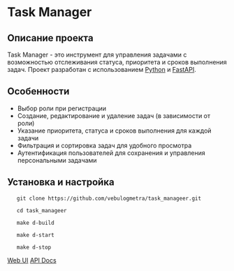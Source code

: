 # Task Manager

## Описание проекта
Task Manager - это инструмент для управления задачами с возможностью отслеживания статуса, приоритета и сроков выполнения задач. Проект разработан с использованием [Python](https://www.python.org/) и [FastAPI](https://fastapi.tiangolo.com/).

## Особенности
- Выбор роли при регистрации
- Создание, редактирование и удаление задач (в зависимости от роли)
- Указание приоритета, статуса и сроков выполнения для каждой задачи
- Фильтрация и сортировка задач для удобного просмотра
- Аутентификация пользователей для сохранения и управления персональными задачами

## Установка и настройка

```shell
   git clone https://github.com/vebulogmetra/task_manageer.git
```
```shell
   cd task_manageer
```
```shell
   make d-build
```
```shell
   make d-start
```
```shell
   make d-stop
```

[Web UI](http://0.0.0.0:8000/front/pages/signup)
[API Docs](http://0.0.0.0:8000/docs)
